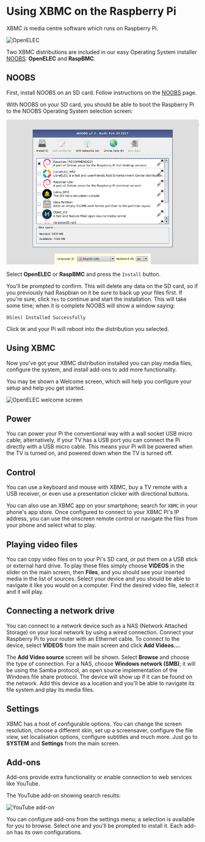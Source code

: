 # Using XBMC on the Raspberry Pi

XBMC is media centre software which runs on Raspberry Pi.

![OpenELEC](images/openelec.png)

Two XBMC distributions are included in our easy Operating System installer [NOOBS](../../installation/noobs.md): **OpenELEC** and **RaspBMC**.

## NOOBS

First, install NOOBS on an SD card. Follow instructions on the [NOOBS](../../installation/noobs.md) page.

With NOOBS on your SD card, you should be able to boot the Raspberry Pi to the NOOBS Operating System selection screen:

![NOOBS OS selection screen](../../installation/images/noobs.png)

Select **OpenELEC** or **RaspBMC** and press the `Install` button.

You'll be prompted to confirm. This will delete any data on the SD card, so if you previously had Raspbian on it be sure to back up your files first. If you're sure, click `Yes` to continue and start the installation. This will take some time; when it is complete NOOBS will show a window saying:

```
OS(es) Installed Successfully
```

Click `OK` and your Pi will reboot into the distribution you selected.

## Using XBMC

Now you've got your XBMC distribution installed you can play media files, configure the system, and install add-ons to add more functionality.

You may be shown a Welcome screen, which will help you configure your setup and help you get started.

![OpenELEC welcome screen](images/openelec-main.png)

## Power

You can power your Pi the conventional way with a wall socket USB micro cable; alternatively, if your TV has a USB port you can connect the Pi directly with a USB micro cable. This means your Pi will be powered when the TV is turned on, and powered down when the TV is turned off.

## Control

You can use a keyboard and mouse with XBMC, buy a TV remote with a USB receiver, or even use a presentation clicker with directional buttons.

You can also use an XBMC app on your smartphone; search for `XBMC` in your phone's app store. Once configured to connect to your XBMC Pi's IP address, you can use the onscreen remote control or navigate the files from your phone and select what to play.

## Playing video files

You can copy video files on to your Pi's SD card, or put them on a USB stick or external hard drive. To play these files simply choose **VIDEOS** in the slider on the main screen, then **Files**, and you should see your inserted media in the list of sources. Select your device and you should be able to navigate it like you would on a computer. Find the desired video file, select it and it will play.

## Connecting a network drive

You can connect to a network device such as a NAS (Network Attached Storage) on your local network by using a wired connection. Connect your Raspberry Pi to your router with an Ethernet cable. To connect to the device, select **VIDEOS** from the main screen and click **Add Videos...**.

The **Add Video source** screen will be shown. Select **Browse** and choose the type of connection. For a NAS, choose **Windows network (SMB)**; it will be using the Samba protocol, an open source implementation of the Windows file share protocol. The device will show up if it can be found on the network. Add this device as a location and you'll be able to navigate its file system and play its media files.

## Settings

XBMC has a host of configurable options. You can change the screen resolution, choose a different skin, set up a screensaver, configure the file view, set localisation options, configure subtitles and much more. Just go to **SYSTEM** and **Settings** from the main screen.

## Add-ons

Add-ons provide extra functionality or enable connection to web services like YouTube.

The YouTube add-on showing search results:

![YouTube add-on](images/xbmc-youtube.jpg)

You can configure add-ons from the settings menu; a selection is available for you to browse. Select one and you'll be prompted to install it. Each add-on has its own configurations.
